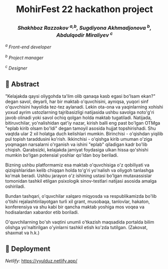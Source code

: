 # <p align="center"> MohirFest 22 hackathon project</p>
### <p align="center"><em> Shakhboz Razzokov <sup>a,</sup><sup>b</sup>, Sugdiyona Akhmadjonova <sup>b</sup>, Abdulqodir Miraliyev <sup>c</sup></em></p>

<p><em><sup>a</sup> Front-end developer</em></p>
<p><em><sup>b</sup> Project manager </em></p>
<p><em><sup>c</sup> Designer </em></p>

## 📌  Abstract
<p>"Kelajakda qaysi oliygohda ta'lim olib qanaqa kasb egasi bo'lsam ekan?" degan savol, deyarli, har bir maktab o'quvchisini, ayniqsa, yuqori sinf o'quvchisini hayolida tez-tez aylanadi. Lekin ota-ona va yaqinlarning xohishi yoxud ayrim ustozlarning tajribasizligi natijasida ushbu savolga noto'g'ri javob olinadi yoki savol ochiq qolgan holda maktab tugatiladi. Natijada, bitiruvchilar, yo'nalishidan qat'iy nazar, kirish balli eng past bo'lgan OTMga "eplab kirib olsam bo'ldi" degan tamoyil asosida hujjat topshirishadi. Shu vaqtda ular 2 xil holatga duch kelishlari mumkin. Birinchisi - o'qishdan yiqilib pul topish taraddusini ko'rish. Ikkinchisi - o'qishga kirib umuman o'ziga yoqmagan narsalarni o'rganish va ishini "eplab" qiladigan kadr bo'lib chiqish. Qarabsizki, kelajakda jamiyat foydasiga ulkan hissa qo'shishi mumkin bo'lgan potensial yoshlar qo'ldan boy beriladi. </p>
<p>Bizning ushbu platformamiz esa maktab o'quvchisiga o'z qobiliyati va qiziqishlaridan kelib chiqqan holda to'g'ri yo'nalish va oliygoh tanlashga ko'mak beradi. Ushbu jarayon o'z ishining ustasi bo'lgan mutaxassislar tomonidan tashkil etilgan psixologik sinov-testlari natijasi asosida amalga oshiriladi. </p>
<p>Bundan tashqari, o'quvchilar xalqaro miqyosda va respublikamizda bo'lib o'tishi rejalashtirilayotgan turli xil grant, musobaqa, tanlovlar, hakaton, konferensiya va shu kabi bir qancha maktab yoshiga mos voqea va hodisalardan xabardor etib boriladi.</p>
<p>O'quvchilarning bo'sh vaqtini unumli o'tkazish maqsadida portalda bilim olishga yo'naltirilgan o'yinlarni tashkil etish ko'zda tutilgan. (Zakovat, shaxmat va h.k.)</p>

## 📌 Deployment
<em>Netlify: </em> https://yyulduz.netlify.app/
